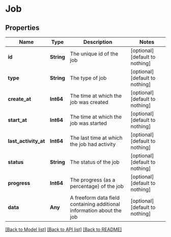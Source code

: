 # Job


## Properties
Name | Type | Description | Notes
------------ | ------------- | ------------- | -------------
**id** | **String** | The unique id of the job | [optional] [default to nothing]
**type** | **String** | The type of job | [optional] [default to nothing]
**create_at** | **Int64** | The time at which the job was created | [optional] [default to nothing]
**start_at** | **Int64** | The time at which the job was started | [optional] [default to nothing]
**last_activity_at** | **Int64** | The last time at which the job had activity | [optional] [default to nothing]
**status** | **String** | The status of the job | [optional] [default to nothing]
**progress** | **Int64** | The progress (as a percentage) of the job | [optional] [default to nothing]
**data** | **Any** | A freeform data field containing additional information about the job | [optional] [default to nothing]


[[Back to Model list]](../README.md#models) [[Back to API list]](../README.md#api-endpoints) [[Back to README]](../README.md)


